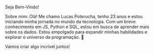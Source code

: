 Seja Bem-Vindo!

Sobre mim:
Olá! Me chamo Lucas Poterucha, tenho 23 anos e estou iniciando minha jornada no mundo da tecnologia. Com um breve conhecimento em JS, Python e SQL, estou em busca de aprender mais sobre os dados. Estou empolgado para expandir minhas habilidades e explorar o universo da programação. 🚀

Vamos criar algo incrível juntos!

